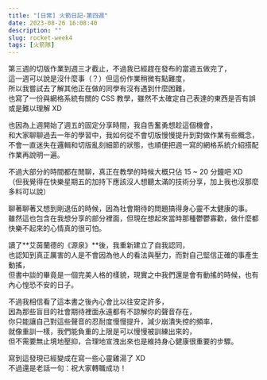 ```yaml
---
title: "[日常] 火箭日記-第四週"
date: 2023-08-26 16:08:40
description: ""
slug: rocket-week4
tags: [火箭隊]
---
```


第三週的切版作業到週三才截止，不過我已經趕在發布的當週五做完了，  
這一週可以說是沒什麼事（？）但這份作業稍微有點難度，  
所以我嘗試去了解其他正在做的同學有沒有遇到什麼困難，  
也寫了一份與網格系統有關的 CSS 教學，雖然不太確定自己表達的東西是否有誤或是難以理解 XD  

<!-- more -->

也因為上週開始了週五的固定分享時間，我自告奮勇想趁這個機會，  
和大家聊聊過去一年的學習中，我如何從不會切版慢慢提升到對做作業有些概念，  
不會一直迷失在邏輯和切版亂刻細節的狀態，也順便把週一寫的網格系統介紹搭配作業再說明一遍。  

不過大部分的時間都在閒聊，真正在教學的時候大概只佔 15 ~ 20 分鐘吧 XD  
（但我覺得在快樂星期五的加持下應該沒人想聽太滿的技術分享，加上我也沒那麼多料可以說）

聊著聊著又想到剛退伍的時候，因為社會期待的問題搞得身心靈不太健康的事。  
雖然這也包含在我想分享的部分裡面，但現在想起來當時那種鬱鬱寡歡，做什麼都快樂不起來的心情真的很可怕。  

讀了**艾茵蘭德的《源泉》**後，我重新建立了自我認同，  
也認知到真正厲害的人是不會因為他人的看法與壓力，而對自己堅信正確的事產生動搖，  
但書中談的畢竟是一個完美人格的樣貌，現實之中我們還是會有動搖的時候，也有內心惶恐不安的日子。

不過我相信看了這本書之後內心會比以往安定許多，  
因為那些盲目的社會期待裡面永遠都有不諒解你的聲音存在，  
你只能讓自己對這些聲音的忍耐度慢慢提升，減少崩潰失控的頻率，  
就像重訓一樣，我們能負重的上限是可以慢慢被訓練出來的，  
但不需要無止境地壓抑，合理地宣洩出來也是維持身心健康很重要的步驟。  

寫到這發現已經變成在寫一些心靈雞湯了 XD  
不過還是老話一句：祝大家轉職成功！  
